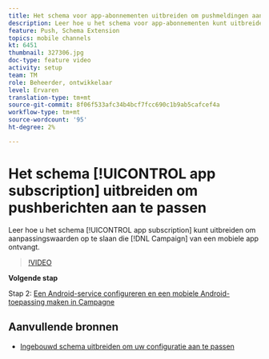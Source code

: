 ```yaml
---
title: Het schema voor app-abonnementen uitbreiden om pushmeldingen aan te passen
description: Leer hoe u het schema voor app-abonnementen kunt uitbreiden om aanpassingswaarden op te slaan Campagne ontvangt van een mobiele app.
feature: Push, Schema Extension
topics: mobile channels
kt: 6451
thumbnail: 327306.jpg
doc-type: feature video
activity: setup
team: TM
role: Beheerder, ontwikkelaar
level: Ervaren
translation-type: tm+mt
source-git-commit: 8f06f533afc34b4bcf7fcc690c1b9ab5cafcef4a
workflow-type: tm+mt
source-wordcount: '95'
ht-degree: 2%

---
```



# Het schema [!UICONTROL app subscription] uitbreiden om pushberichten aan te passen

Leer hoe u het schema [!UICONTROL app subscription] kunt uitbreiden om aanpassingswaarden op te slaan die [!DNL Campaign] van een mobiele app ontvangt.

>[!VIDEO](https://video.tv.adobe.com/v/327306?quality=12)

**Volgende stap**

Stap 2: [Een Android-service configureren en een mobiele Android-toepassing maken in Campagne](/help/tutorial-getting-started-with-push-notifications-for-android/configuring-an-android-service-in-campaign.md)

## Aanvullende bronnen

* [Ingebouwd schema uitbreiden om uw configuratie aan te passen](https://experienceleague.adobe.com/docs/campaign-classic/using/sending-messages/sending-push-notifications/configure-the-mobile-app/configuring-the-mobile-application-android.html#extend-subscription-schema)